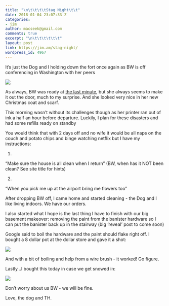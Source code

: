 ```yaml
---
title: "\n\t\t\t\tStag Night\t\t"
date: 2018-01-04 23:07:33 Z
categories:
- jim
author: macseek@gmail.com
comments: true
excerpt: "\n\t\t\t\t\t\t"
layout: post
link: https://jim.am/stag-night/
wordpress_id: 4967
---
```


It’s just the Dog and I holding down the fort once again as BW is off conferencing in Washington with her peers




![](http://jim.am/wp-content/uploads/2018/01/null-3.jpeg)




As always, BW was ready at [the last minute](http://jim.am/2018/01/03/like-pulling-teeth/), but she always seems to make it out the door, much to my surprise. And she looked very nice in her new Christmas coat and scarf.




This morning wasn’t without its challenges though as her printer ran out of ink a half an hour before departure. Luckily, I plan for these disasters and had some refills ready on standby




You would think that with 2 days off and no wife it would be all naps on the couch and potato chips and binge watching netflix but I have my instructions:






  1. 


“Make sure the house is all clean when I return” (BW, when has it NOT been clean? See site title for hints)





  2. 


“When you pick me up at the airport bring me flowers too”







After dropping BW off, I came home and started cleaning - the Dog and I like living indoors. We have our orders.




I also started what I hope is the last thing I have to finish with our big basement makeover: removing the paint from the banister hardware so I can put the banister back up in the stairway (big ‘reveal’ post to come soon)




Google said to boil the hardware and the paint should flake right off. I bought a 8 dollar pot at the dollar store and gave it a shot:




![](http://jim.am/wp-content/uploads/2018/01/null-4.jpeg)




And with a bit of boiling and help from a wire brush - it worked! Go figure.




Lastly…I bought this today in case we get snowed in:




![](http://jim.am/wp-content/uploads/2018/01/null-5.jpeg)




Don’t worry about us BW - we will be fine.




Love, the dog and TH.


		
